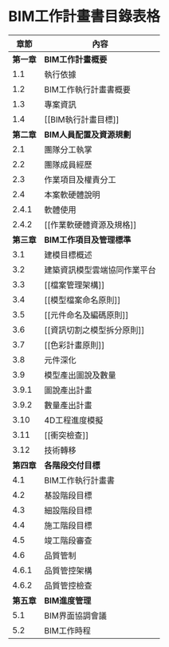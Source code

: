 # BIM工作計畫書目錄表格

| 章節      | 內容               |
| ------- | ---------------- |
| **第一章** | **BIM工作計畫概要**    |
| 1.1     | 執行依據             |
| 1.2     | BIM工作執行計畫書概要     |
| 1.3     | 專案資訊             |
| 1.4     | [[BIM執行計畫目標]]    |
| **第二章** | **BIM人員配置及資源規劃** |
| 2.1     | 團隊分工執掌           |
| 2.2     | 團隊成員經歷           |
| 2.3     | 作業項目及權責分工        |
| 2.4     | 本案軟硬體說明          |
| 2.4.1   | 軟體使用             |
| 2.4.2   | [[作業軟硬體資源及規格]]   |
| **第三章** | **BIM工作項目及管理標準** |
| 3.1     | 建模目標概述           |
| 3.2     | 建築資訊模型雲端協同作業平台   |
| 3.3     | [[檔案管理架構]]       |
| 3.4     | [[模型檔案命名原則]]     |
| 3.5     | [[元件命名及編碼原則]]    |
| 3.6     | [[資訊切割之模型拆分原則]]  |
| 3.7     | [[色彩計畫原則]]       |
| 3.8     | 元件深化             |
| 3.9     | 模型產出圖說及數量        |
| 3.9.1   | 圖說產出計畫           |
| 3.9.2   | 數量產出計畫           |
| 3.10    | 4D工程進度模擬         |
| 3.11    | [[衝突檢查]]         |
| 3.12    | 技術轉移             |
| **第四章** | **各階段交付目標**      |
| 4.1     | BIM工作執行計畫書       |
| 4.2     | 基設階段目標           |
| 4.3     | 細設階段目標           |
| 4.4     | 施工階段目標           |
| 4.5     | 竣工階段審查           |
| 4.6     | 品質管制             |
| 4.6.1   | 品質管控架構           |
| 4.6.2   | 品質管控檢查           |
| **第五章** | **BIM進度管理**      |
| 5.1     | BIM界面協調會議        |
| 5.2     | BIM工作時程          |
